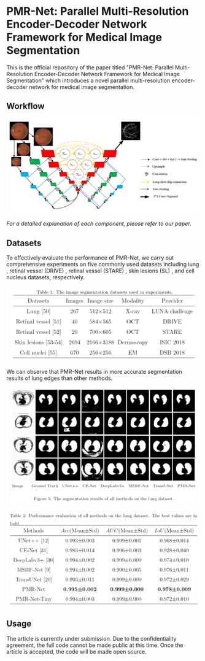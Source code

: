# PMR-Net: Parallel Multi-Resolution Encoder-Decoder Network Framework for Medical Image Segmentation

This is the official repository of the paper titled "PMR-Net: Parallel Multi-Resolution Encoder-Decoder Network Framework for Medical Image Segmentation" which introduces a novel parallel multi-resolution encoder-decoder network for medical image segmentation.




## Workflow



![image-20240919205925033](images/image-20240919205925033.png)

*For a detailed explanation of each component, please refer to our paper.*



## Datasets

To effectively evaluate the performance of PMR-Net, we carry out comprehensive experiments on five commonly used datasets including lung , retinal vessel (DRIVE) , retinal vessel (STARE) , skin lesions (SL) , and cell nucleus datasets, respectively.

![image-20240919210032501](images/image-20240919210032501.png)

We can observe that PMR-Net results in more accurate segmentation results of lung edges than other methods.

![image-20240919210145071](images/image-20240919210145071.png)

![image-20240919210205649](images/image-20240919210205649.png)


## Usage

The article is currently under submission. Due to the confidentiality agreement, the full code cannot be made public at this time. Once the article is accepted, the code will be made open source.







